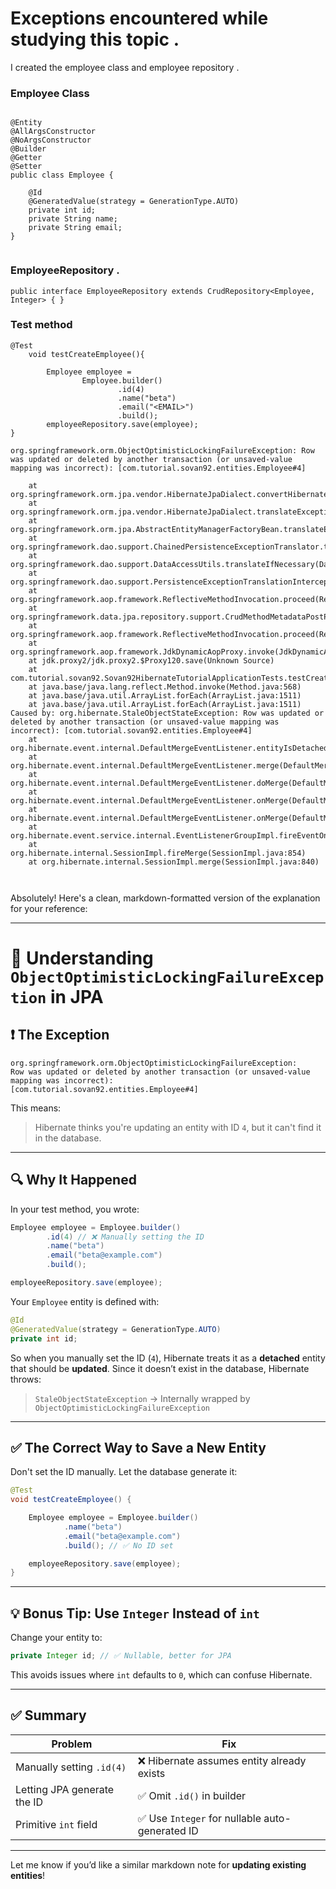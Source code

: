 
# Exceptions encountered while studying this topic . 


I created the employee class and employee repository . 


### Employee Class
```aiignore

@Entity
@AllArgsConstructor
@NoArgsConstructor
@Builder
@Getter
@Setter
public class Employee {

    @Id
    @GeneratedValue(strategy = GenerationType.AUTO)
    private int id;
    private String name;
    private String email;
}


```

### EmployeeRepository . 
```aiignore
public interface EmployeeRepository extends CrudRepository<Employee, Integer> { }
```

### Test method

```aiignore
@Test
	void testCreateEmployee(){

		Employee employee =
				Employee.builder()
						.id(4)
						.name("beta")
						.email("<EMAIL>")
						.build();
		employeeRepository.save(employee);
}
```

```aiignore
org.springframework.orm.ObjectOptimisticLockingFailureException: Row was updated or deleted by another transaction (or unsaved-value mapping was incorrect): [com.tutorial.sovan92.entities.Employee#4]

	at org.springframework.orm.jpa.vendor.HibernateJpaDialect.convertHibernateAccessException(HibernateJpaDialect.java:325)
	at org.springframework.orm.jpa.vendor.HibernateJpaDialect.translateExceptionIfPossible(HibernateJpaDialect.java:244)
	at org.springframework.orm.jpa.AbstractEntityManagerFactoryBean.translateExceptionIfPossible(AbstractEntityManagerFactoryBean.java:560)
	at org.springframework.dao.support.ChainedPersistenceExceptionTranslator.translateExceptionIfPossible(ChainedPersistenceExceptionTranslator.java:61)
	at org.springframework.dao.support.DataAccessUtils.translateIfNecessary(DataAccessUtils.java:343)
	at org.springframework.dao.support.PersistenceExceptionTranslationInterceptor.invoke(PersistenceExceptionTranslationInterceptor.java:160)
	at org.springframework.aop.framework.ReflectiveMethodInvocation.proceed(ReflectiveMethodInvocation.java:184)
	at org.springframework.data.jpa.repository.support.CrudMethodMetadataPostProcessor$CrudMethodMetadataPopulatingMethodInterceptor.invoke(CrudMethodMetadataPostProcessor.java:165)
	at org.springframework.aop.framework.ReflectiveMethodInvocation.proceed(ReflectiveMethodInvocation.java:184)
	at org.springframework.aop.framework.JdkDynamicAopProxy.invoke(JdkDynamicAopProxy.java:223)
	at jdk.proxy2/jdk.proxy2.$Proxy120.save(Unknown Source)
	at com.tutorial.sovan92.Sovan92HibernateTutorialApplicationTests.testCreateEmployee(Sovan92HibernateTutorialApplicationTests.java:111)
	at java.base/java.lang.reflect.Method.invoke(Method.java:568)
	at java.base/java.util.ArrayList.forEach(ArrayList.java:1511)
	at java.base/java.util.ArrayList.forEach(ArrayList.java:1511)
Caused by: org.hibernate.StaleObjectStateException: Row was updated or deleted by another transaction (or unsaved-value mapping was incorrect): [com.tutorial.sovan92.entities.Employee#4]
	at org.hibernate.event.internal.DefaultMergeEventListener.entityIsDetached(DefaultMergeEventListener.java:426)
	at org.hibernate.event.internal.DefaultMergeEventListener.merge(DefaultMergeEventListener.java:214)
	at org.hibernate.event.internal.DefaultMergeEventListener.doMerge(DefaultMergeEventListener.java:152)
	at org.hibernate.event.internal.DefaultMergeEventListener.onMerge(DefaultMergeEventListener.java:136)
	at org.hibernate.event.internal.DefaultMergeEventListener.onMerge(DefaultMergeEventListener.java:89)
	at org.hibernate.event.service.internal.EventListenerGroupImpl.fireEventOnEachListener(EventListenerGroupImpl.java:127)
	at org.hibernate.internal.SessionImpl.fireMerge(SessionImpl.java:854)
	at org.hibernate.internal.SessionImpl.merge(SessionImpl.java:840)



```
Absolutely! Here's a clean, markdown-formatted version of the explanation for your reference:

---

# 📌 Understanding `ObjectOptimisticLockingFailureException` in JPA

## ❗ The Exception

```text
org.springframework.orm.ObjectOptimisticLockingFailureException:
Row was updated or deleted by another transaction (or unsaved-value mapping was incorrect): 
[com.tutorial.sovan92.entities.Employee#4]
```

This means:

> Hibernate thinks you're updating an entity with ID `4`, but it can't find it in the database.

---

## 🔍 Why It Happened

In your test method, you wrote:

```java
Employee employee = Employee.builder()
        .id(4) // ❌ Manually setting the ID
        .name("beta")
        .email("beta@example.com")
        .build();

employeeRepository.save(employee);
```

Your `Employee` entity is defined with:

```java
@Id
@GeneratedValue(strategy = GenerationType.AUTO)
private int id;
```

So when you manually set the ID (`4`), Hibernate treats it as a **detached** entity that should be **updated**. Since it doesn’t exist in the database, Hibernate throws:

> `StaleObjectStateException` → Internally wrapped by `ObjectOptimisticLockingFailureException`

---

## ✅ The Correct Way to Save a New Entity

Don't set the ID manually. Let the database generate it:

```java
@Test
void testCreateEmployee() {

    Employee employee = Employee.builder()
            .name("beta")
            .email("beta@example.com")
            .build(); // ✅ No ID set

    employeeRepository.save(employee);
}
```

---

## 💡 Bonus Tip: Use `Integer` Instead of `int`

Change your entity to:

```java
private Integer id; // ✅ Nullable, better for JPA
```

This avoids issues where `int` defaults to `0`, which can confuse Hibernate.

---

## ✅ Summary

| Problem                            | Fix                                           |
|-----------------------------------|-----------------------------------------------|
| Manually setting `.id(4)`         | ❌ Hibernate assumes entity already exists     |
| Letting JPA generate the ID       | ✅ Omit `.id()` in builder                     |
| Primitive `int` field             | ✅ Use `Integer` for nullable auto-generated ID|

---

Let me know if you’d like a similar markdown note for **updating existing entities**!
